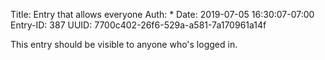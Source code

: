Title: Entry that allows everyone
Auth: *
Date: 2019-07-05 16:30:07-07:00
Entry-ID: 387
UUID: 7700c402-26f6-529a-a581-7a170961a14f

This entry should be visible to anyone who's logged in.
